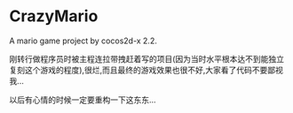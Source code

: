 # CrazyMario
A mario game project by cocos2d-x 2.2.

刚转行做程序员时被主程连拉带拽赶着写的项目(因为当时水平根本达不到能独立复刻这个游戏的程度),很烂,而且最终的游戏效果也很不好,大家看了代码不要鄙视我...

以后有心情的时候一定要重构一下这东东...
